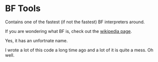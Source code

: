 # BF Tools #

Contains one of the fastest (if not the fastest) BF interpreters around.

If you are wondering what BF is, check out the [wikipedia page](http://en.wikipedia.org/wiki/Brainfuck).

Yes, it has an unfortnate name.

I wrote a lot of this code a long time ago and a lot of it is quite a mess. Oh well.


